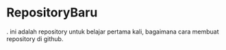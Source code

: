 # RepositoryBaru
.
ini adalah repository untuk belajar pertama kali, bagaimana cara membuat repository di github.
